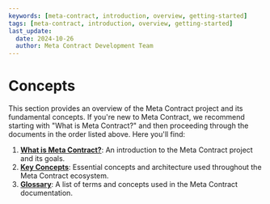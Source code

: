 ```yaml
---
keywords: [meta-contract, introduction, overview, getting-started]
tags: [meta-contract, introduction, overview, getting-started]
last_update:
  date: 2024-10-26
  author: Meta Contract Development Team
---
```


# Concepts

This section provides an overview of the Meta Contract project and its fundamental concepts. If you're new to Meta Contract, we recommend starting with "What is Meta Contract?" and then proceeding through the documents in the order listed above. Here you'll find:

1. **[What is Meta Contract?](01-what-is-meta-contract.md)**: An introduction to the Meta Contract project and its goals.
2. **[Key Concepts](02-key-concepts.md)**: Essential concepts and architecture used throughout the Meta Contract ecosystem.
3. **[Glossary](03-glossary.md)**: A list of terms and concepts used in the Meta Contract documentation.
